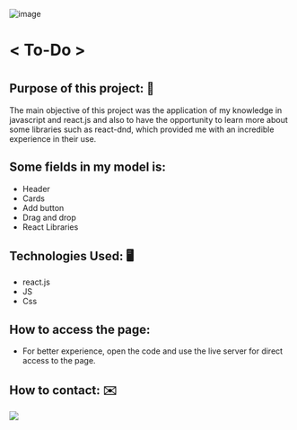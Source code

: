 
![image](https://user-images.githubusercontent.com/88389687/235683118-05d552c5-19fc-4407-ad78-0e341e083199.png)


<h1> < To-Do > <h1>


 ## Purpose of this project: 🚀
 The main objective of this project was the application of my knowledge in javascript and react.js and also to have the opportunity to learn more about some libraries such as react-dnd, which provided me with an incredible experience in their use.
 
 ## Some fields in my model is:
 + Header
 + Cards
 + Add button
 + Drag and drop 
 + React Libraries
 
 
 ## Technologies Used: 🖥️ 
 + react.js
 + JS
 + Css
 ## How to access the page:
  
  + For better experience, open the code and use the live server for direct access to the page.
  
 
 ## How to contact: ✉️
 <a href="https://www.linkedin.com/in/henrique-krause-4518771b0/" target="_blank">
    <img src="https://img.shields.io/badge/-Linkedin-blue?style=for-the-badge&logo=Linkedin&logoColor=white">
</a>
